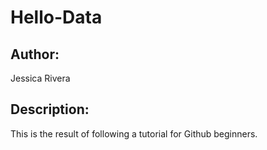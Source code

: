 # Hello-Data

## Author:
Jessica Rivera

## Description:
This is the result of following a tutorial for Github beginners. 


